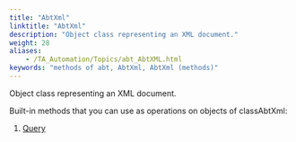 ```yaml
--- 
title: "AbtXml"
linktitle: "AbtXml"
description: "Object class representing an XML document."
weight: 28
aliases: 
    - /TA_Automation/Topics/abt_AbtXML.html
keywords: "methods of abt, AbtXml, AbtXml (methods)"
---
```


Object class representing an XML document.

Built-in methods that you can use as operations on objects of classAbtXml:

1.  [Query](/TA_Automation/Topics/abt_Query.html)  





